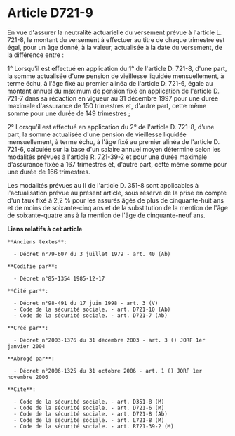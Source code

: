 # Article D721-9

En vue d'assurer la neutralité actuarielle du versement prévue à l'article L. 721-8, le montant du versement à effectuer au
titre de chaque trimestre est égal, pour un âge donné, à la valeur, actualisée à la date du versement, de la différence
entre :

1° Lorsqu'il est effectué en application du 1° de l'article D. 721-8, d'une part, la somme actualisée d'une pension de
vieillesse liquidée mensuellement, à terme échu, à l'âge fixé au premier alinéa de l'article D. 721-6, égale au montant
annuel du maximum de pension fixé en application de l'article D. 721-7 dans sa rédaction en vigueur au 31 décembre 1997 pour
une durée maximale d'assurance de 150 trimestres et, d'autre part, cette même somme pour une durée de 149 trimestres ;

2° Lorsqu'il est effectué en application du 2° de l'article D. 721-8, d'une part, la somme actualisée d'une pension de
vieillesse liquidée mensuellement, à terme échu, à l'âge fixé au premier alinéa de l'article D. 721-6, calculée sur la base
d'un salaire annuel moyen déterminé selon les modalités prévues à l'article R. 721-39-2 et pour une durée maximale
d'assurance fixée à 167 trimestres et, d'autre part, cette même somme pour une durée de 166 trimestres.

Les modalités prévues au II de l'article D. 351-8 sont applicables à l'actualisation prévue au présent article, sous réserve
de la prise en compte d'un taux fixé à 2,2 % pour les assurés âgés de plus de cinquante-huit ans et de moins de soixante-cinq
ans et de la substitution de la mention de l'âge de soixante-quatre ans à la mention de l'âge de cinquante-neuf ans.

**Liens relatifs à cet article**

	**Anciens textes**:

	  - Décret n°79-607 du 3 juillet 1979 - art. 40 (Ab)

	**Codifié par**:

	  - Décret n°85-1354 1985-12-17

	**Cité par**:

	  - Décret n°98-491 du 17 juin 1998 - art. 3 (V)
	  - Code de la sécurité sociale. - art. D721-10 (Ab)
	  - Code de la sécurité sociale. - art. D721-7 (Ab)

	**Créé par**:

	  - Décret n°2003-1376 du 31 décembre 2003 - art. 3 () JORF 1er janvier 2004

	**Abrogé par**:

	  - Décret n°2006-1325 du 31 octobre 2006 - art. 1 () JORF 1er novembre 2006

	**Cite**:

	  - Code de la sécurité sociale. - art. D351-8 (M)
	  - Code de la sécurité sociale. - art. D721-6 (M)
	  - Code de la sécurité sociale. - art. D721-8 (Ab)
	  - Code de la sécurité sociale. - art. L721-8 (M)
	  - Code de la sécurité sociale. - art. R721-39-2 (M)

